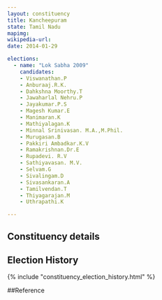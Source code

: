```yaml
---
layout: constituency
title: Kancheepuram
state: Tamil Nadu
mapimg: 
wikipedia-url: 
date: 2014-01-29

elections: 
  - name: "Lok Sabha 2009"
    candidates: 
    - Viswanathan.P 
    - Anburaaj.R.K. 
    - Dahkshna Moorthy.T 
    - Jawaharlal Nehru.P 
    - Jayakumar.P.S 
    - Magesh Kumar.E 
    - Manimaran.K 
    - Mathiyalagan.K 
    - Minnal Srinivasan. M.A.,M.Phil. 
    - Murugasan.B 
    - Pakkiri Ambadkar.K.V 
    - Ramakrishnan.Dr.E 
    - Rupadevi. R.V 
    - Sathiyavasan. M.V. 
    - Selvam.G 
    - Sivalingam.D 
    - Sivasankaran.A 
    - Tamilvendan.T 
    - Thiyagarajan.M 
    - Uthrapathi.K 

---
```

## Constituency details


## Election History
{% include "constituency_election_history.html" %}

##Reference
